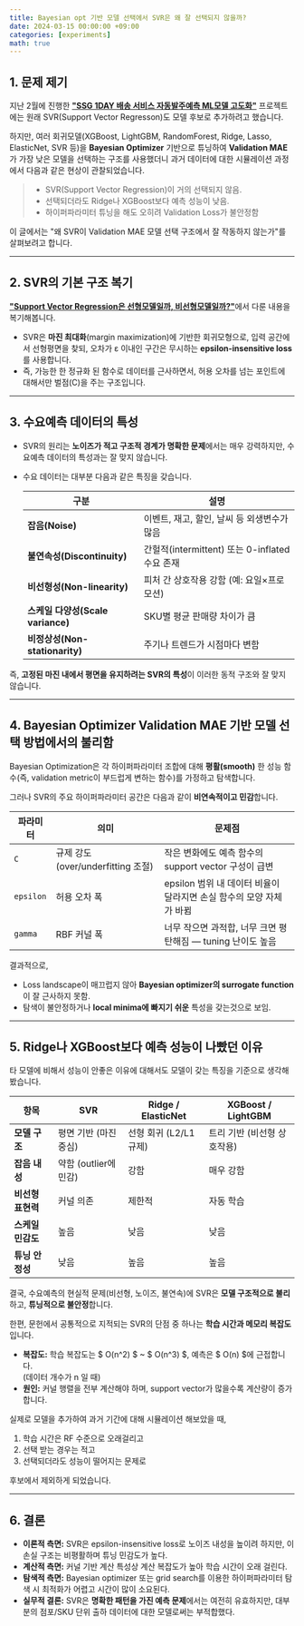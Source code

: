 ```yaml
---
title: Bayesian opt 기반 모델 선택에서 SVR은 왜 잘 선택되지 않을까?
date: 2024-03-15 00:00:00 +09:00
categories: [experiments]
math: true
---
```


## 1. 문제 제기
지난 2월에 진행한 [**"SSG 1DAY 배송 서비스 자동발주예측 ML모델 고도화"**](https://data-bility.github.io/posts/SSG-1DAY-%EB%B0%B0%EC%86%A1-%EC%84%9C%EB%B9%84%EC%8A%A4-%EC%9E%90%EB%8F%99%EB%B0%9C%EC%A3%BC%EC%98%88%EC%B8%A1-ML%EB%AA%A8%EB%8D%B8-%EA%B3%A0%EB%8F%84%ED%99%94/) 프로젝트에는 원래 SVR(Support Vector Regresson)도 모델 후보로 추가하려고 했습니다.

하지만, 여러 회귀모델(XGBoost, LightGBM, RandomForest, Ridge, Lasso, ElasticNet, SVR 등)을 **Bayesian Optimizer** 기반으로 튜닝하여 **Validation MAE**가 가장 낮은 모델을 선택하는 구조를 사용했더니 과거 데이터에 대한 시뮬레이션 과정에서 다음과 같은 현상이 관찰되었습니다.

> - SVR(Support Vector Regression)이 거의 선택되지 않음.
> - 선택되더라도 Ridge나 XGBoost보다 예측 성능이 낮음.
> - 하이퍼파라미터 튜닝을 해도 오히려 Validation Loss가 불안정함

이 글에서는 "왜 SVR이 Validation MAE 모델 선택 구조에서 잘 작동하지 않는가"를 살펴보려고 합니다.

---
## 2. SVR의 기본 구조 복기
[**"Support Vector Regression은 선형모델일까, 비선형모델일까?"**](https://data-bility.github.io/posts/Support-Vector-Regression%EC%9D%80-%EC%84%A0%ED%98%95%EB%AA%A8%EB%8D%B8%EC%9D%BC%EA%B9%8C,-%EB%B9%84%EC%84%A0%ED%98%95%EB%AA%A8%EB%8D%B8%EC%9D%BC%EA%B9%8C/)에서 다룬 내용을 복기해봅니다. 

* SVR은 **마진 최대화**(margin maximization)에 기반한 회귀모형으로, 입력 공간에서 선형평면을 찾되, 오차가 ε 이내인 구간은 무시하는 **epsilon-insensitive loss**를 사용합니다. 
* 즉, 가능한 한 정규화 된 함수로 데이터를 근사하면서, 허용 오차를 넘는 포인트에 대해서만 벌점(C)을 주는 구조입니다.

---
## 3. 수요예측 데이터의 특성

* SVR의 원리는 **노이즈가 적고 구조적 경계가 명확한 문제**에서는 매우 강력하지만, 수요예측 데이터의 특성과는 잘 맞지 않습니다.
* 수요 데이터는 대부분 다음과 같은 특징을 갖습니다.

  | 구분 | 설명 |
  |------|------|
  | **잡음(Noise)** | 이벤트, 재고, 할인, 날씨 등 외생변수가 많음 |
  | **불연속성(Discontinuity)** | 간헐적(intermittent) 또는 0-inflated 수요 존재 |
  | **비선형성(Non-linearity)** | 피처 간 상호작용 강함 (예: 요일×프로모션) |
  | **스케일 다양성(Scale variance)** | SKU별 평균 판매량 차이가 큼 |
  | **비정상성(Non-stationarity)** | 주기나 트렌드가 시점마다 변함 |

즉, **고정된 마진 내에서 평면을 유지하려는 SVR의 특성**이 이러한 동적 구조와 잘 맞지 않습니다.

---

## 4. Bayesian Optimizer Validation MAE 기반 모델 선택 방법에서의 불리함

Bayesian Optimization은 각 하이퍼파라미터 조합에 대해 **평활(smooth)** 한 성능 함수(즉, validation metric이 부드럽게 변하는 함수)를 가정하고 탐색합니다.

그러나 SVR의 주요 하이퍼파라미터 공간은 다음과 같이 **비연속적이고 민감**합니다.

| 파라미터 | 의미 | 문제점                                        |
|-----------|--------|--------------------------------------------|
| `C` | 규제 강도 (over/underfitting 조절) | 작은 변화에도 예측 함수의 support vector 구성이 급변       |
| `epsilon` | 허용 오차 폭 | epsilon 범위 내 데이터 비율이 달라지면 손실 함수의 모양 자체가 바뀜 |
| `gamma` | RBF 커널 폭 | 너무 작으면 과적합, 너무 크면 평탄해짐 — tuning 난이도 높음     |

결과적으로,
- Loss landscape이 매끄럽지 않아 **Bayesian optimizer의 surrogate function**이 잘 근사하지 못함.
- 탐색이 불안정하거나 **local minima에 빠지기 쉬운** 특성을 갖는것으로 보임.

---
## 5. Ridge나 XGBoost보다 예측 성능이 나빴던 이유

타 모델에 비해서 성능이 안좋은 이유에 대해서도 모델이 갖는 특징을 기준으로 생각해봤습니다.

| 항목 | SVR | Ridge / ElasticNet | XGBoost / LightGBM |
|------|------|--------------------|---------------------|
| **모델 구조** | 평면 기반 (마진 중심) | 선형 회귀 (L2/L1 규제) | 트리 기반 (비선형 상호작용) |
| **잡음 내성** | 약함 (outlier에 민감) | 강함 | 매우 강함 |
| **비선형 표현력** | 커널 의존 | 제한적 | 자동 학습 |
| **스케일 민감도** | 높음 | 낮음 | 낮음 |
| **튜닝 안정성** | 낮음 | 높음 | 높음 |

결국, 수요예측의 현실적 문제(비선형, 노이즈, 불연속)에 SVR은 **모델 구조적으로 불리**하고, **튜닝적으로 불안정**합니다.

한편, 문헌에서 공통적으로 지적되는 SVR의 단점 중 하나는 **학습 시간과 메모리 복잡도**입니다.

- **복잡도:** 학습 복잡도는 $ O(n^2) $ ~ $ O(n^3) $, 예측은 $ O(n) $에 근접합니다.<br>
  (데이터 개수가 n 일 때)
- **원인:** 커널 행렬을 전부 계산해야 하며, support vector가 많을수록 계산량이 증가합니다.

실제로 모델을 추가하여 과거 기간에 대해 시뮬레이션 해보았을 때,
1. 학습 시간은 RF 수준으로 오래걸리고
2. 선택 받는 경우는 적고
3. 선택되더라도 성능이 떨어지는 문제로 

후보에서 제외하게 되었습니다.

---
## 6. 결론

- **이론적 측면:** SVR은 epsilon-insensitive loss로 노이즈 내성을 높이려 하지만, 이 손실 구조는 비평활하며 튜닝 민감도가 높다.
- **계산적 측면:** 커널 기반 계산 특성상 계산 복잡도가 높아 학습 시간이 오래 걸린다.
- **탐색적 측면:** Bayesian optimizer 또는 grid search를 이용한 하이퍼파라미터 탐색 시 최적화가 어렵고 시간이 많이 소요된다.
- **실무적 결론:** SVR은 **명확한 패턴을 가진 예측 문제**에서는 여전히 유효하지만, 대부분의 점포/SKU 단위 출하 데이터에 대한 모델로써는 부적합했다.
